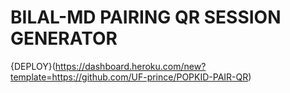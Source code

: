 # BILAL-MD PAIRING QR SESSION GENERATOR
{DEPLOY}(https://dashboard.heroku.com/new?template=https://github.com/UF-prince/POPKID-PAIR-QR)
